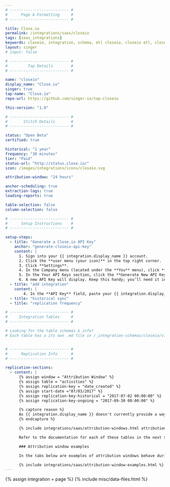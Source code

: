 ```yaml
---
# -------------------------- #
#      Page & Formatting     #
# -------------------------- #

title: Close.io
permalink: /integrations/saas/closeio
tags: [saas_integrations]
keywords: closeio, integration, schema, etl closeio, closeio etl, closeio schema
layout: singer
# input: false

# -------------------------- #
#         Tap Details        #
# -------------------------- #

name: "closeio"
display_name: "Close.io"
singer: true
tap-name: "Close.io"
repo-url: https://github.com/singer-io/tap-closeio

this-version: "1.0"

# -------------------------- #
#       Stitch Details       #
# -------------------------- #

status: "Open Beta"
certified: true

historical: "1 year"
frequency: "30 minutes"
tier: "Paid"
status-url: "http://status.close.io/"
icon: /images/integrations/icons/closeio.svg

attribution-window: "24 hours"

anchor-scheduling: true
extraction-logs: true
loading-reports: true

table-selection: false
column-selection: false

# -------------------------- #
#      Setup Instructions    #
# -------------------------- #

setup-steps:
  - title: "Generate a Close.io API Key"
    anchor: "generate-closeio-api-key"
    content: |
      1. Sign into your {{ integration.display_name }} account.
      2. Click the **user menu (your icon)** in the top right corner.
      3. Click **Settings**.
      4. In the Company menu (located under the **You** menu), click **Your API Keys**.
      5. In the Your API Keys section, click the **Generate New API Key** button.
      6. A new API Key will display. Keep this handy; you’ll need it in the next step.
  - title: "add integration"
    content: |
        4. In the **API Key** field, paste your {{ integration.display_name }} API Key.
  - title: "historical sync"
  - title: "replication frequency"

# -------------------------- #
#     Integration Tables     #
# -------------------------- #

# Looking for the table schemas & info?
# Each table has a its own .md file in /_integration-schemas/closeio/v1


# -------------------------- #
#      Replication Info      #
# -------------------------- #

replication-sections:
  - content: |
      {% assign window = "Attribution Window" %}
      {% assign table = "activities" %}
      {% assign replication-key = "date_created" %}
      {% assign start-date ="07/03/2017" %}
      {% assign replication-key-historical = "2017-07-02 00:00:00" %}
      {% assign replication-key-ongoing = "2017-09-30 00:00:00" %}

      {% capture reason %}
      As {{ integration.display_name }} doesn't currently provide a way to query for activities based on modification time, Stitch replicates data in this way to ensure updated activities are captured. A list of available querying methods can be found in [{{ integration.display_name }}'s documentation](https://developer.close.io/#activities-list-or-filter-all-activity-types){:target="new"}.
      {% endcapture %}

      {% include integrations/saas/attribution-windows.html attribution-reason=reason%}

      Refer to the documentation for each of these tables in the next section for more info.

      ### Attribution window examples

      In the tabs below are examples of attribution windows behave during historical (initial) and ongoing replication jobs.

      {% include integrations/saas/attribution-window-examples.html %}
---
```

{% assign integration = page %}
{% include misc/data-files.html %}